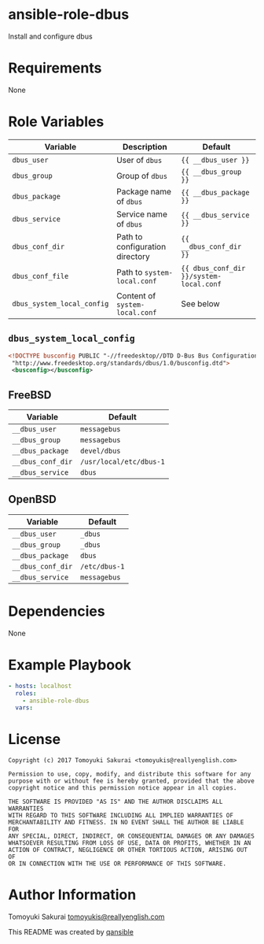 # ansible-role-dbus

Install and configure dbus

# Requirements

None

# Role Variables

| Variable | Description | Default |
|----------|-------------|---------|
| `dbus_user` | User of `dbus` | `{{ __dbus_user }}` |
| `dbus_group` | Group of `dbus` | `{{ __dbus_group }}` |
| `dbus_package` | Package name of `dbus` | `{{ __dbus_package }}` |
| `dbus_service` | Service name of `dbus` | `{{ __dbus_service }}` |
| `dbus_conf_dir` | Path to configuration directory | `{{ __dbus_conf_dir }}` |
| `dbus_conf_file` | Path to `system-local.conf` | `{{ dbus_conf_dir }}/system-local.conf` |
| `dbus_system_local_config` | Content of `system-local.conf` | See below |

## `dbus_system_local_config`

```xml
<!DOCTYPE busconfig PUBLIC "-//freedesktop//DTD D-Bus Bus Configuration 1.0//EN"
 "http://www.freedesktop.org/standards/dbus/1.0/busconfig.dtd">
 <busconfig></busconfig>
```

## FreeBSD

| Variable | Default |
|----------|---------|
| `__dbus_user` | `messagebus` |
| `__dbus_group` | `messagebus` |
| `__dbus_package` | `devel/dbus` |
| `__dbus_conf_dir` | `/usr/local/etc/dbus-1` |
| `__dbus_service` | `dbus` |

## OpenBSD

| Variable | Default |
|----------|---------|
| `__dbus_user` | `_dbus` |
| `__dbus_group` | `_dbus` |
| `__dbus_package` | `dbus` |
| `__dbus_conf_dir` | `/etc/dbus-1` |
| `__dbus_service` | `messagebus` |

# Dependencies

None

# Example Playbook

```yaml
- hosts: localhost
  roles:
    - ansible-role-dbus
  vars:
```

# License

```
Copyright (c) 2017 Tomoyuki Sakurai <tomoyukis@reallyenglish.com>

Permission to use, copy, modify, and distribute this software for any
purpose with or without fee is hereby granted, provided that the above
copyright notice and this permission notice appear in all copies.

THE SOFTWARE IS PROVIDED "AS IS" AND THE AUTHOR DISCLAIMS ALL WARRANTIES
WITH REGARD TO THIS SOFTWARE INCLUDING ALL IMPLIED WARRANTIES OF
MERCHANTABILITY AND FITNESS. IN NO EVENT SHALL THE AUTHOR BE LIABLE FOR
ANY SPECIAL, DIRECT, INDIRECT, OR CONSEQUENTIAL DAMAGES OR ANY DAMAGES
WHATSOEVER RESULTING FROM LOSS OF USE, DATA OR PROFITS, WHETHER IN AN
ACTION OF CONTRACT, NEGLIGENCE OR OTHER TORTIOUS ACTION, ARISING OUT OF
OR IN CONNECTION WITH THE USE OR PERFORMANCE OF THIS SOFTWARE.
```

# Author Information

Tomoyuki Sakurai <tomoyukis@reallyenglish.com>

This README was created by [qansible](https://github.com/trombik/qansible)
